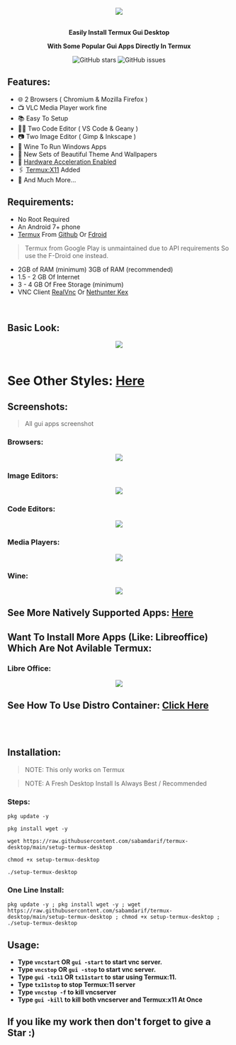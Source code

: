 
<br>
<center><img src="images/xfce/look_1/desktop.png"></center>
<br>
<p align="center"><b>Easily Install Termux Gui Desktop </b></p>
<p align="center"><b>With Some Popular Gui Apps Directly In Termux</b></p>

<div align="center">

![GitHub stars](https://img.shields.io/github/stars/sabamdarif/termux-desktop)
![GitHub issues](https://img.shields.io/github/issues/sabamdarif/termux-desktop)

</div>

## Features:

- :globe_with_meridians: 2 Browsers ( Chromium & Mozilla Firefox )
- :tv: VLC Media Player work fine
- :books: Easy To Setup
- :man_technologist: Two Code Editor ( VS Code & Geany )
- :camera: Two Image Editor ( Gimp & Inkscape )
- :wine_glass: Wine To Run Windows Apps
- :art: New Sets of Beautiful Theme And Wallpapers
- :mechanical_arm: [Hardware Acceleration Enabled](hw-acceleration.md)
- :paperclips: [Termux:X11](https://github.com/termux/termux-x11) Added
- :link: And Much More...

## Requirements:
- No Root Required
- An Android 7+ phone
- [Termux](https://termux.dev/en/) From [Github](https://github.com/termux/termux-app/releases) Or [Fdroid](https://f-droid.org/en/packages/com.termux/)
> Termux from Google Play is unmaintained due to API requirements So use the F-Droid one instead.
- 2GB of RAM (minimum) 3GB of RAM (recommended)
- 1.5 - 2 GB Of Internet
- 3 - 4 GB Of Free Storage (minimum)
- VNC Client [RealVnc](https://play.google.com/store/apps/details?id=com.realvnc.viewer.android) Or [Nethunter Kex](https://store.nethunter.com/en/packages/com.offsec.nethunter.kex/)

<br>

## Basic Look:

<center><img src="images/xfce/look_1/look.png"></center>
<br>

# See Other Styles: [Here](xfce_styles.md)

## Screenshots:
> All gui apps screenshot

### Browsers:

<center><img src="images/apps/firefox-chromium.png"></center>

### Image Editors:

<center><img src="images/apps/inkscape-gimp.png"></center>

### Code Editors:

<center><img src="images/apps/geany-vscode.png"></center>

### Media Players:

<center><img src="images/apps/parole-vlc.png"></center>

### Wine:

<center><img src="images/apps/wine.png"></center>

## See More Natively Supported Apps: [Here](applist.md)

## Want To Install More Apps (Like: Libreoffice) Which Are Not Avilable Termux:

### Libre Office:

<center><img src="images/apps/container-libreoffice-2.png"></center>


## See How To Use Distro Container: [Click Here](proot-caontainer.md)

<br>
<br>

## Installation:

>NOTE: This only works on Termux

>NOTE: A Fresh Desktop Install Is Always Best / Recommended

### Steps:

```
pkg update -y
```
```
pkg install wget -y
```
```
wget https://raw.githubusercontent.com/sabamdarif/termux-desktop/main/setup-termux-desktop
```
```
chmod +x setup-termux-desktop
```
```
./setup-termux-desktop
```
### One Line Install:

```
pkg update -y ; pkg install wget -y ; wget https://raw.githubusercontent.com/sabamdarif/termux-desktop/main/setup-termux-desktop ; chmod +x setup-termux-desktop ; ./setup-termux-desktop
```


## Usage:
- **Type `vncstart` OR `gui -start` to start vnc server.**
- **Type `vncstop` OR `gui -stop` to start vnc server.**
- **Type `gui -tx11` OR `tx11start` to star using Termux:11.**
- **Type `tx11stop` to stop Termux:11 server**
- **Type `vncstop -f` to kill vncserver**
- **Type `gui -kill` to kill both vncserver and Termux:x11 At Once**
## If you like my work then don't forget to give a Star :)
